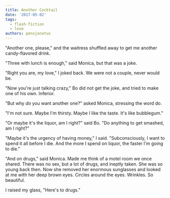 ```yaml
---
title: Another Cocktail
date: '2017-05-02'
tags:
  - flash-fiction
  - love
authors: pensjonatus
---
```


"Another one, please," and the waitress shuffled away to get me another
candy-flavored drink.

<!-- truncate -->

"Three with lunch is enough," said Monica, but that was a joke.

"Right you are, my love," I joked back. We were not a couple, never would be.

"Now you're just talking crazy," Bo did not get the joke, and tried to make one
of his own. Inferior.

"But why _do_ you want another one?" asked Monica, stressing the word do.

"I'm not sure. Maybe I'm thirsty. Maybe I like the taste. It's like bubblegum."

"Or maybe it's the liquor, am I right?" said Bo. "Do anything to get smashed, am
I right?"

"Maybe it's the urgency of having money," I said. "Subconsciously, I want to
spend it all before I die. And the more I spend on liquor, the faster I'm going
to die."

"And on drugs," said Monica. Made me think of a motel room we once shared. There
was no sex, but a lot of drugs, and ineptly taken. She was so young back then.
Now she removed her enormous sunglasses and looked at me with her deep brown
eyes. Circles around the eyes. Wrinkles. So beautiful.

I raised my glass, "Here's to drugs."
